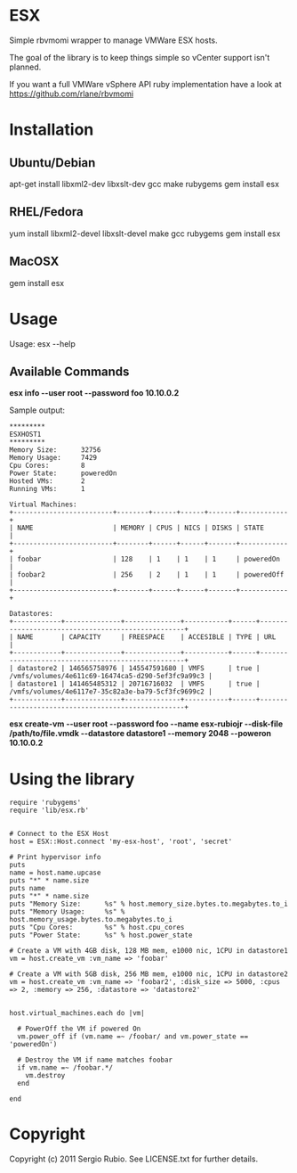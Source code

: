 # ESX

Simple rbvmomi wrapper to manage VMWare ESX hosts. 

The goal of the library is to keep things simple so vCenter support isn't planned.

If you want a full VMWare vSphere API ruby implementation have a look at https://github.com/rlane/rbvmomi

# Installation

## Ubuntu/Debian
  
  apt-get install libxml2-dev libxslt-dev gcc make rubygems
  gem install esx

## RHEL/Fedora

  yum install libxml2-devel libxslt-devel make gcc rubygems
  gem install esx

## MacOSX

  gem install esx

# Usage


Usage: esx --help

## Available Commands

__esx info --user root --password foo 10.10.0.2__

Sample output:

    *********
    ESXHOST1
    *********
    Memory Size:      32756
    Memory Usage:     7429
    Cpu Cores:        8
    Power State:      poweredOn
    Hosted VMs:       2
    Running VMs:      1
    
    Virtual Machines:
    +-------------------------+--------+------+------+-------+------------+
    | NAME                    | MEMORY | CPUS | NICS | DISKS | STATE      |
    +-------------------------+--------+------+------+-------+------------+
    | foobar                  | 128    | 1    | 1    | 1     | poweredOn  |
    | foobar2                 | 256    | 2    | 1    | 1     | poweredOff |
    +-------------------------+--------+------+------+-------+------------+
    
    Datastores:
    +------------+--------------+--------------+-----------+------+---------------------------------------------------+
    | NAME       | CAPACITY     | FREESPACE    | ACCESIBLE | TYPE | URL                                               |
    +------------+--------------+--------------+-----------+------+---------------------------------------------------+
    | datastore2 | 146565758976 | 145547591680 | VMFS      | true | /vmfs/volumes/4e611c69-16474ca5-d290-5ef3fc9a99c3 |
    | datastore1 | 141465485312 | 20716716032  | VMFS      | true | /vmfs/volumes/4e6117e7-35c82a3e-ba79-5cf3fc9699c2 |
    +------------+--------------+--------------+-----------+------+---------------------------------------------------+

__esx create-vm --user root --password foo --name esx-rubiojr --disk-file /path/to/file.vmdk --datastore datastore1 --memory 2048 --poweron 10.10.0.2__

# Using the library

    require 'rubygems'
    require 'lib/esx.rb'
    
    
    # Connect to the ESX Host
    host = ESX::Host.connect 'my-esx-host', 'root', 'secret'
    
    # Print hypervisor info
    puts
    name = host.name.upcase
    puts "*" * name.size
    puts name
    puts "*" * name.size
    puts "Memory Size:      %s" % host.memory_size.bytes.to.megabytes.to_i
    puts "Memory Usage:     %s" % host.memory_usage.bytes.to.megabytes.to_i
    puts "Cpu Cores:        %s" % host.cpu_cores
    puts "Power State:      %s" % host.power_state
    
    # Create a VM with 4GB disk, 128 MB mem, e1000 nic, 1CPU in datastore1
    vm = host.create_vm :vm_name => 'foobar'
    
    # Create a VM with 5GB disk, 256 MB mem, e1000 nic, 1CPU in datastore2
    vm = host.create_vm :vm_name => 'foobar2', :disk_size => 5000, :cpus => 2, :memory => 256, :datastore => 'datastore2'
    
    
    host.virtual_machines.each do |vm|
    
      # PowerOff the VM if powered On
      vm.power_off if (vm.name =~ /foobar/ and vm.power_state == 'poweredOn')
    
      # Destroy the VM if name matches foobar
      if vm.name =~ /foobar.*/
        vm.destroy
      end
    
    end

# Copyright

Copyright (c) 2011 Sergio Rubio. See LICENSE.txt for
further details.

